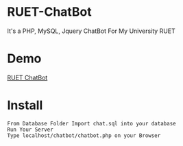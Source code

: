 # RUET-ChatBot
It's a PHP, MySQL, Jquery ChatBot For My University RUET

# Demo

<a href="https://http://ruetchatbot.epizy.com">RUET ChatBot</a>


# Install
```
From Database Folder Import chat.sql into your database
Run Your Server
Type localhost/chatbot/chatbot.php on your Browser
```





